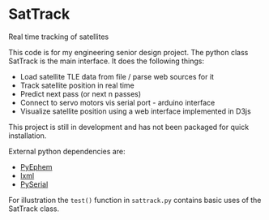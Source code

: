 # SatTrack
Real time tracking of satellites

This code is for my engineering senior design project. The python class SatTrack is the main interface. It does the following things:
* Load satellite TLE data from file / parse web sources for it
* Track satellite position in real time
* Predict next pass (or next n passes)
* Connect to servo motors vis serial port - arduino interface
* Visualize satellite position using a web interface implemented in D3js

This project is still in development and has not been packaged for quick installation.

External python dependencies are:
* [PyEphem](https://pypi.python.org/pypi/pyephem/)
* [lxml](https://pypi.python.org/pypi/lxml/3.5.0)
* [PySerial](https://pypi.python.org/pypi/pyserial)

For illustration the `test()` function in `sattrack.py` contains basic uses of the SatTrack class.
